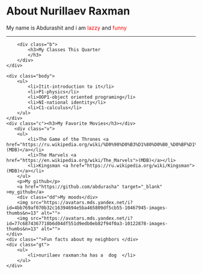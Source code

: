 <!DOCTYPE html>
<html lang="en">
<head>
    <meta charset="UTF-8">
    <meta name="viewport" content="width=device-width, initial-scale=1.0">
    <title>Document</title>
    <link rel="stylesheet" href="./style.css">
</head>
<body>
    <div class="header">
        <div class="top">
            <h1>About Nurillaev Raxman</h1>
        </div>
        <div class="bot">
            <p style="display: inline;">My name is Abdurashit and i am <p style="display: inline; color: red;">lazzy</p>  and  <p style="display: inline; color: red;">funny</p>
        </p>
        </div>
        <hr>
        
        <div class="b">
            <h3>My Classes This Quarter
            </h3>
        </div>        
    </div>
    
    <div class="body">
        <ul>
            <li>Itit-introduction to it</li>  
            <li>P1-physics</li>
            <li>OOP1-object oriented programing</li>
            <li>NI-national identity</li>
            <li>C1-calculus</li>    
        </ul>
    </div>
    <div class="c"><h3>My Favorite Movies</h3></div> 
       <div class="v">
        <ul>
            <li>The Game of the Thrones <a href="https://ru.wikipedia.org/wiki/%D0%98%D0%B3%D1%80%D0%B0_%D0%BF%D1%80%D0%B5%D1%81%D1%82%D0%BE%D0%BB%D0%BE%D0%B2_(%D1%82%D0%B5%D0%BB%D0%B5%D1%81%D0%B5%D1%80%D0%B8%D0%B0%D0%BB)">(MDB)</a></li>
            <li>The Marvels <a href="https://en.wikipedia.org/wiki/The_Marvels">(MDB)</a></li>
            <li>Kingsman <a href="https://ru.wikipedia.org/wiki/Kingsman">(MDB)</a></li>
        </ul>
        <p>My github</p>
        <a href="https://github.com/abdurasha" target="_blank" >my_github</a>
        <div class="dd">My moods</div>
        <img src="https://avatars.mds.yandex.net/i?id=4bb769af070b32c16394694e5ba465809df5cb55-10467945-images-thumbs&n=13" alt="">
        <img src="https://avatars.mds.yandex.net/i?id=77c6874367718b6d04df551d9edb0eb82f94f0a3-10122878-images-thumbs&n=13" alt="">
    </div>
    <div class="">Fun facts about my neighbors </div>
    <div class="gt">
        <ul>
            <li>nurilaev raxman:ha has a  dog  </li>
        </ul>
    </div>


</body>
</html>
